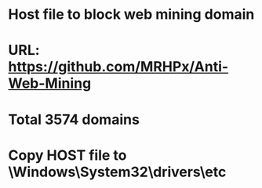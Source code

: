 # Host file to block web mining domain
# URL: https://github.com/MRHPx/Anti-Web-Mining
# Total 3574 domains
# Copy HOST file to \Windows\System32\drivers\etc
